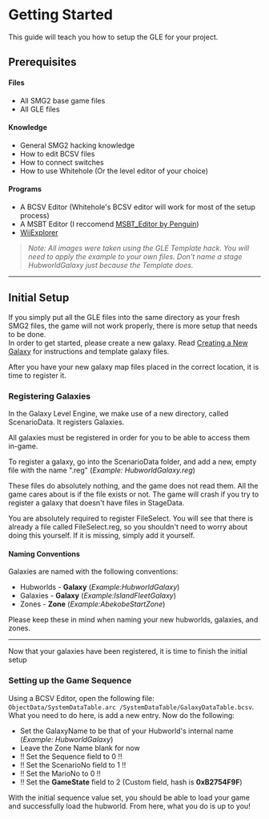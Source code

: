 # Getting Started
This guide will teach you how to setup the GLE for your project.
## Prerequisites
#### Files
- All SMG2 base game files
- All GLE files

#### Knowledge
- General SMG2 hacking knowledge
- How to edit BCSV files
- How to connect switches
- How to use Whitehole (Or the level editor of your choice)

#### Programs
- A BCSV Editor (Whitehole's BCSV editor will work for most of the setup process)
- A MSBT Editor (I reccomend [MSBT_Editor by Penguin](https://github.com/penguin117117/MSBT_Editor))
- [WiiExplorer](https://github.com/SuperHackio/WiiExplorer/Releases)

> *Note: All images were taken using the GLE Template hack. You will need to apply the example to your own files. Don't name a stage HubworldGalaxy just because the Template does.*

---

## Initial Setup

If you simply put all the GLE files into the same directory as your fresh SMG2 files, the game will not work properly, there is more setup that needs to be done.<br/>
In order to get started, please create a new galaxy. Read [Creating a New Galaxy](/CreatingANewGalaxy.md) for instructions and template galaxy files.


After you have your new galaxy map files placed in the correct location, it is time to register it.

### Registering Galaxies
In the Galaxy Level Engine, we make
use of a new directory, called
ScenarioData. It registers Galaxies.

All galaxies must be registered in order for you to be able to access them in-game.

To register a galaxy, go into the ScenarioData folder, and add a new, empty file with the name "<GalaxyName>.reg" (*Example: HubworldGalaxy.reg*)

<TODO IMAGE>

These files do absolutely nothing, and the game does not read them. All the game cares about is if the file exists or not. The game will crash if you try to register a galaxy that doesn't have files in StageData.

You are absolutely required to register FileSelect. You will see that there is already a file called FileSelect.reg, so you shouldn't need to worry about doing this yourself. If it is missing, simply add it yourself.

#### Naming Conventions
Galaxies are named with the following conventions:

- Hubworlds - **<Name>Galaxy** (*Example:HubworldGalaxy*)
- Galaxies - **<Name>Galaxy** (*Example:IslandFleetGalaxy*)
- Zones - **<Name>Zone** (*Example:AbekobeStartZone*)

Please keep these in mind when naming your new hubworlds, galaxies, and zones.

---

Now that your galaxies have been registered, it is time to finish the initial setup

### Setting up the Game Sequence
Using a BCSV Editor, open the following file: `ObjectData/SystemDataTable.arc /SystemDataTable/GalaxyDataTable.bcsv`.<br/>
What you need to do here, is add a new entry. Now do the following:

- Set the GalaxyName to be that of your Hubworld's internal name (*Example: HubworldGalaxy*)
- Leave the Zone Name blank for now
- !! Set the Sequence field to 0 !!
- !! Set the ScenarioNo field to 1 !!
- !! Set the MarioNo to 0 !!
- !! Set the **GameState** field to 2 (Custom field, hash is **0xB2754F9F**)

With the initial sequence value set, you should be able to load your game and successfully load the hubworld. From here, what you do is up to you!
